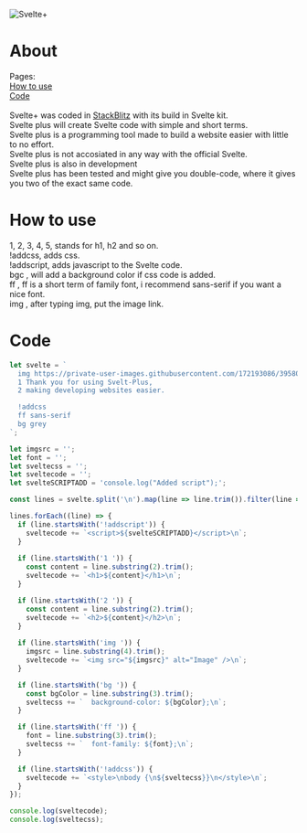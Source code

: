 ![Svelte+](https://github.com/user-attachments/assets/7f66c2e0-a695-4c66-b3ae-236aeb090ea0)
# About
Pages: <br />
[How to use](https://github.com/GoPorts/Svelte-Plus/README.md#how-to-use) <br />
[Code](https://github.com/GoPorts/Svelte-Plus?tab=readme-ov-file#code) <br /> <br />
Svelte+ was coded in [StackBlitz](https://stackblitz.com) with its build in Svelte kit. <br />
Svelte plus will create Svelte code with simple and short terms. <br />
Svelte plus is a programming tool made to build a website easier with little to no effort. <br />
Svelte plus is not accosiated in any way with the official Svelte. <br />
Svelte plus is also in development <br />
Svelte plus has been tested and might give you double-code, where it gives you two of the exact same code.

# How to use
1, 2, 3, 4, 5, stands for h1, h2 and so on. <br />
!addcss, adds css. <br />
!addscript, adds javascript to the Svelte code. <br />
bgc , will add a background color if css code is added. <br />
ff , ff is a short term of family font, i recommend sans-serif if you want a nice font. <br />
img , after typing img, put the image link. <br />
# Code
```ts
let svelte = `
  img https://private-user-images.githubusercontent.com/172193086/395806363-7f66c2e0-a695-4c66-b3ae-236aeb090ea0.png?jwt=eyJhbGciOiJIUzI1NiIsInR5cCI6IkpXVCJ9.eyJpc3MiOiJnaXRodWIuY29tIiwiYXVkIjoicmF3LmdpdGh1YnVzZXJjb250ZW50LmNvbSIsImtleSI6ImtleTUiLCJleHAiOjE3MzQyMDE1NDcsIm5iZiI6MTczNDIwMTI0NywicGF0aCI6Ii8xNzIxOTMwODYvMzk1ODA2MzYzLTdmNjZjMmUwLWE2OTUtNGM2Ni1iM2FlLTIzNmFlYjA5MGVhMC5wbmc_WC1BbXotQWxnb3JpdGhtPUFXUzQtSE1BQy1TSEEyNTYmWC1BbXotQ3JlZGVudGlhbD1BS0lBVkNPRFlMU0E1M1BRSzRaQSUyRjIwMjQxMjE0JTJGdXMtZWFzdC0xJTJGczMlMkZhd3M0X3JlcXVlc3QmWC1BbXotRGF0ZT0yMDI0MTIxNFQxODM0MDdaJlgtQW16LUV4cGlyZXM9MzAwJlgtQW16LVNpZ25hdHVyZT0wZmNhZGQ3ZmYzZWUwOTMwNDAwZjg3YTYxNTMwNjE5OWE4YWY4ZDhmMjg0ZDQ5YjRjN2NlNWY5ODg2YWFmYmMzJlgtQW16LVNpZ25lZEhlYWRlcnM9aG9zdCJ9.ElCcai_GkA4BeVie2rfMgTkbuFczmGwW1Rh8tM9V0Wk
  1 Thank you for using Svelt-Plus,
  2 making developing websites easier.

  !addcss
  ff sans-serif
  bg grey
`;

let imgsrc = '';
let font = '';
let sveltecss = '';
let sveltecode = '';
let svelteSCRIPTADD = 'console.log("Added script");';

const lines = svelte.split('\n').map(line => line.trim()).filter(line => line);

lines.forEach((line) => {
  if (line.startsWith('!addscript')) {
    sveltecode += `<script>${svelteSCRIPTADD}</script>\n`;
  }
  
  if (line.startsWith('1 ')) {
    const content = line.substring(2).trim();
    sveltecode += `<h1>${content}</h1>\n`;
  }

  if (line.startsWith('2 ')) {
    const content = line.substring(2).trim();
    sveltecode += `<h2>${content}</h2>\n`;
  }
  
  if (line.startsWith('img ')) {
    imgsrc = line.substring(4).trim();
    sveltecode += `<img src="${imgsrc}" alt="Image" />\n`;
  }

  if (line.startsWith('bg ')) {
    const bgColor = line.substring(3).trim();
    sveltecss += `  background-color: ${bgColor};\n`;
  }

  if (line.startsWith('ff ')) {
    font = line.substring(3).trim();
    sveltecss += `  font-family: ${font};\n`;
  }

  if (line.startsWith('!addcss')) {
    sveltecode += `<style>\nbody {\n${sveltecss}}\n</style>\n`;
  }
});

console.log(sveltecode);
console.log(sveltecss);
```
